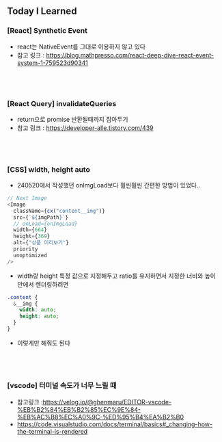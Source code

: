 ## Today I Learned

### [React] Synthetic Event

- react는 NativeEvent를 그대로 이용하지 않고 있다
- 참고 링크 : https://blog.mathpresso.com/react-deep-dive-react-event-system-1-759523d90341

## <br />

### [React Query] invalidateQueries

- return으로 promise 반환될때까지 잡아두기
- 참고 링크 : https://developer-alle.tistory.com/439

## <br />

### [CSS] width, height auto

- 240520에서 작성했던 onImgLoad보다 훨씬훨씬 간편한 방법이 있었다..

```javascript
// Next Image
<Image
  className={cx("content__img")}
  src={`${imgPath}`}
  // onLoad={onImgLoad}
  width={664}
  height={369}
  alt={"상품 미리보기"}
  priority
  unoptimized
/>
```

- width랑 height 특정 값으로 지정해두고 ratio를 유지하면서 지정한 너비와 높이 안에서 렌더링하려면

```scss
.content {
  &__img {
    width: auto;
    height: auto;
  }
}
```

- 이렇게만 해줘도 된다

## <br />

### [vscode] 터미널 속도가 너무 느릴 때

- 참고링크 :https://velog.io/@ghenmaru/EDITOR-vscode-%EB%B2%84%EB%B2%85%EC%9E%84-%EB%AC%B8%EC%A0%9C-%ED%95%B4%EA%B2%B0
- https://code.visualstudio.com/docs/terminal/basics#_changing-how-the-terminal-is-rendered
